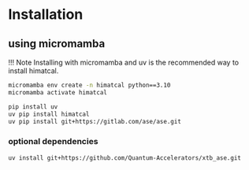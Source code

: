 # Installation

## using micromamba

!!! Note
    Installing with micromamba and uv is the recommended way to install himatcal.

```sh
micromamba env create -n himatcal python==3.10
micromamba activate himatcal

pip install uv
uv pip install himatcal
uv pip install git+https://gitlab.com/ase/ase.git
```



### optional dependencies

```sh
uv install git+https://github.com/Quantum-Accelerators/xtb_ase.git
```
